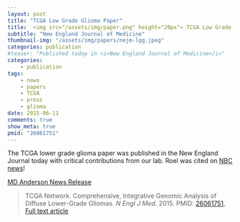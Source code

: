 ```yaml
---
layout: post
title: "TCGA Low Grade Glioma Paper"
title:  <img src="/assets/img/paper.png" height="20px"> TCGA Low Grade Glioma Paper
subtitle: "New England Journal of Medicine"
thumbnail-img: "/assets/img/papers/nejm-lgg.jpeg"
categories: publication
#teaser: "Published today in <i>New England Journal of Medicine</i>"
categories:
    - publication
tags:
    - news
    - papers
    - TCGA
    - press
    - glioma
date: 2015-06-11
comments: true
show_meta: true
pmid: "26061751"
---
```


The TCGA lower grade glioma paper was published in the New England Journal today with critical contributions from our lab. Roel was cited on [NBC news](http://www.nbcnews.com/health/cancer/how-deadly-brain-tumor-only-dna-can-tell-n373326)!

[MD Anderson News Release](http://www.mdanderson.org/newsroom/news-releases/2015/study-redefines-brain-tumor-diagnosis-and-treatment.html)

>TCGA Network. Comprehensive, Integrative Genomic Analysis of Diffuse Lower-Grade Gliomas. *N Engl J Med.* 2015. PMID: [26061751](http://www.ncbi.nlm.nih.gov/pubmed/26061751), [Full text article](http://www.nejm.org/doi/full/10.1056/NEJMoa1402121)
